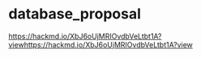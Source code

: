 # database_proposal
https://hackmd.io/XbJ6oUjMRIOvdbVeLtbt1A?viewhttps://hackmd.io/XbJ6oUjMRIOvdbVeLtbt1A?view
